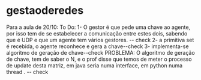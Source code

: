 # gestaoderedes

Para a aula de 20/10:
To Do: 1- O gestor é que pede uma chave ao agente, por isso tem de se estabelecer a comunicação entre estes dois, sabendo que é UDP e que um 
agente tem vários gestores. -- check 
2- a primitiva set é recebida, o agente reconhece e gera a chave--check
3- implementa-se algoritmo de geração de chave--check
PROBLEMA: O algoritmo de geração de chave, tem de saber o N, e o prof disse que temos de meter o processo de update desta matriz, em java seria numa interface, em python numa thread . -- check 
